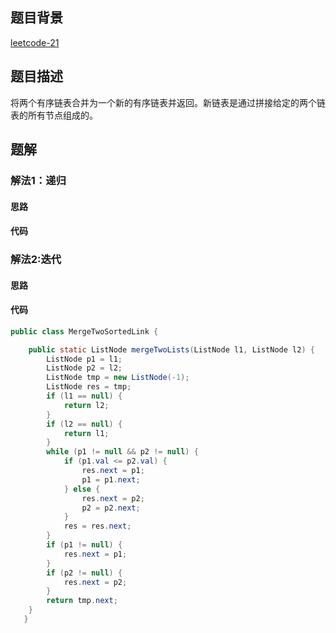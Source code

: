 ## 题目背景
[leetcode-21](https://leetcode-cn.com/problems/merge-two-sorted-lists/solution/)
## 题目描述
将两个有序链表合并为一个新的有序链表并返回。新链表是通过拼接给定的两个链表的所有节点组成的。
## 题解

### 解法1：递归

#### 思路

#### 代码

### 解法2:迭代

#### 思路

#### 代码

```java
public class MergeTwoSortedLink {

    public static ListNode mergeTwoLists(ListNode l1, ListNode l2) {
        ListNode p1 = l1;
        ListNode p2 = l2;
        ListNode tmp = new ListNode(-1);
        ListNode res = tmp;
        if (l1 == null) {
            return l2;
        }
        if (l2 == null) {
            return l1;
        }
        while (p1 != null && p2 != null) {
            if (p1.val <= p2.val) {
                res.next = p1;
                p1 = p1.next;
            } else {
                res.next = p2;
                p2 = p2.next;
            }
            res = res.next;
        }
        if (p1 != null) {
            res.next = p1;
        }
        if (p2 != null) {
            res.next = p2;
        }
        return tmp.next;
    }
   }
```